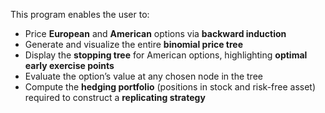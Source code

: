 This program enables the user to:

* Price **European** and **American** options via **backward induction**
* Generate and visualize the entire **binomial price tree**
* Display the **stopping tree** for American options, highlighting **optimal early exercise points**
* Evaluate the option’s value at any chosen node in the tree
* Compute the **hedging portfolio** (positions in stock and risk-free asset) required to construct a **replicating strategy**
